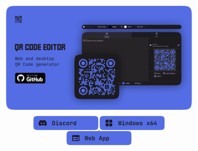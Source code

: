 ![cover](/assets/coverr.png)

<p align="center">
  <a href="https://alexrintt.io/r/discord">
    <img src="/assets/discordbtn.png" />
  </a>
  <a href="/releases">
    <img src="/assets/windowsbtn.png" />
  </a>
  <a href="https://alexrintt.io/r/qrcodeweb">
    <img src="/assets/webappbtn.png" />
  </a>
</p>
